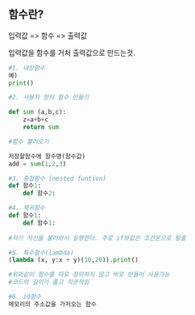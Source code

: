 ## 함수란?

입력값 => 함수 => 출력값

입력값을 함수를 거처 출력값으로 만드는것.

```python
#1. 내장함수
예)
print()
```

```python
#2. 사용자 정의 함수 만들기

def sum (a,b,c):
    z=a+b+c
    return sum
```

```python
#함수 불러오기

저장할함수에 함수명(함수값)
add = sum(1,2,3)
```

```python
#3. 중첩함수 (nested funtion)
def 함수1:
    def 함수2:
```

```python
#4. 제귀함수
def 함수1:
    def 함수1:
        
#자기 자신을 불러와서 실행한다. 주로 if와같은 조건문으로 탈출
```

```python
#5. 특수함수(lambda)
(lambda (x, y:x + y)(10,20)).print()

#위와같이 함수를 따로 정의하지 않고 바로 만들어 사용가능
#코드의 길이가 줄고 직관적임
```

```python
#6. id함수
메모리의 주소값을 가저오는 함수
```

